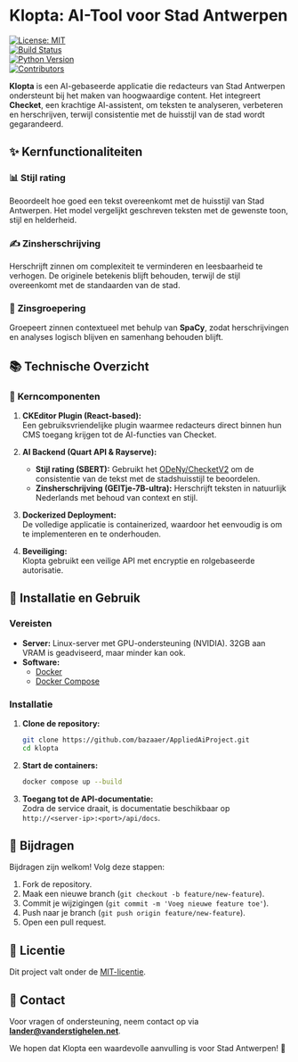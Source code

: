 # Klopta: AI-Tool voor Stad Antwerpen  
[![License: MIT](https://img.shields.io/badge/License-MIT-green.svg)](https://opensource.org/licenses/MIT)  
[![Build Status](https://img.shields.io/github/actions/workflow/status/bazaaer/AppliedAiProject/ci.yml?branch=main)](https://github.com/bazaaer/AppliedAiProject/actions)  
[![Python Version](https://img.shields.io/badge/python-3.11%2B-blue)](https://www.python.org/downloads/)  
[![Contributors](https://img.shields.io/github/contributors/bazaaer/AppliedAiProject)](https://github.com/bazaaer/AppliedAiProject/graphs/contributors)  

**Klopta** is een AI-gebaseerde applicatie die redacteurs van Stad Antwerpen ondersteunt bij het maken van hoogwaardige content. Het integreert **Checket**, een krachtige AI-assistent, om teksten te analyseren, verbeteren en herschrijven, terwijl consistentie met de huisstijl van de stad wordt gegarandeerd.  

## ✨ Kernfunctionaliteiten  

### 📊 **Stijl rating**  
Beoordeelt hoe goed een tekst overeenkomt met de huisstijl van Stad Antwerpen. Het model vergelijkt geschreven teksten met de gewenste toon, stijl en helderheid.  

### ✍️ **Zinsherschrijving**  
Herschrijft zinnen om complexiteit te verminderen en leesbaarheid te verhogen. De originele betekenis blijft behouden, terwijl de stijl overeenkomt met de standaarden van de stad.  

### 🔗 **Zinsgroepering**  
Groepeert zinnen contextueel met behulp van **SpaCy**, zodat herschrijvingen en analyses logisch blijven en samenhang behouden blijft.  

## 📚 Technische Overzicht  

### 🔧 **Kerncomponenten**  
1. **CKEditor Plugin (React-based):**  
   Een gebruiksvriendelijke plugin waarmee redacteurs direct binnen hun CMS toegang krijgen tot de AI-functies van Checket.  

2. **AI Backend (Quart API & Rayserve):**  
   - **Stijl rating (SBERT):** Gebruikt het [ODeNy/ChecketV2](https://huggingface.co/ODeNy/ChecketV2) om de consistentie van de tekst met de stadshuisstijl te beoordelen.  
   - **Zinsherschrijving (GEITje-7B-ultra):** Herschrijft teksten in natuurlijk Nederlands met behoud van context en stijl.  

3. **Dockerized Deployment:**  
   De volledige applicatie is containerized, waardoor het eenvoudig is om te implementeren en te onderhouden.  

4. **Beveiliging:**  
   Klopta gebruikt een veilige API met encryptie en rolgebaseerde autorisatie.  

## 🚀 Installatie en Gebruik  

### Vereisten  
- **Server:** Linux-server met GPU-ondersteuning (NVIDIA). 32GB aan VRAM is geadviseerd, maar minder kan ook.
- **Software:**  
  - [Docker](https://www.docker.com/)  
  - [Docker Compose](https://docs.docker.com/compose/)  

### Installatie  
1. **Clone de repository:**  
   ```bash
   git clone https://github.com/bazaaer/AppliedAiProject.git
   cd klopta
   ```  

2. **Start de containers:**  
   ```bash
   docker compose up --build
   ```  

3. **Toegang tot de API-documentatie:**  
   Zodra de service draait, is documentatie beschikbaar op `http://<server-ip>:<port>/api/docs`.  

## 👥 Bijdragen  
Bijdragen zijn welkom! Volg deze stappen:  
1. Fork de repository.  
2. Maak een nieuwe branch (`git checkout -b feature/new-feature`).  
3. Commit je wijzigingen (`git commit -m 'Voeg nieuwe feature toe'`).  
4. Push naar je branch (`git push origin feature/new-feature`).  
5. Open een pull request.  

## 📄 Licentie  
Dit project valt onder de [MIT-licentie](LICENSE).  

## 📧 Contact  
Voor vragen of ondersteuning, neem contact op via **lander@vanderstighelen.net**.  

We hopen dat Klopta een waardevolle aanvulling is voor Stad Antwerpen! 🎉